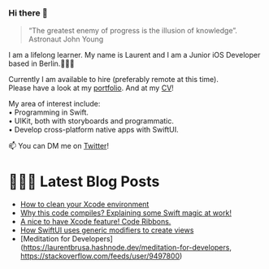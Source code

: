 ### Hi there 👋

> “The greatest enemy of progress is the illusion of knowledge”.  
Astronaut John Young 

I am a lifelong learner. My name is Laurent and I am a Junior iOS Developer based in Berlin.👨🏻‍💻   

Currently I am available to hire (preferably remote at this time).   
Please have a look at my [portfolio](https://github.com/multitudes/portfolio/blob/master/README.md). 
And at my [CV](https://multitudes.github.io/images/cv/cv-for-ios-nov2020.pdf)!

My area of interest include:  
• Programming in Swift.  
• UIKit, both with storyboards and programmatic.  
• Develop cross-platform native apps with SwiftUI.  


📫 You can DM me on [Twitter](https://twitter.com/wrmultitudes)!

#  👨🏻‍💻 Latest Blog Posts
<!-- BLOG-POST-LIST:START -->
- [How to clean your Xcode environment](https://laurentbrusa.hashnode.dev/how-to-clean-your-xcode-environment)
- [Why this code compiles? Explaining some Swift magic at work!](https://laurentbrusa.hashnode.dev/why-this-code-compiles-explaining-some-swift-magic-at-work)
- [A nice to have Xcode feature! Code Ribbons.](https://laurentbrusa.hashnode.dev/a-nice-to-have-xcode-feature-code-ribbons)
- [How SwiftUI uses generic modifiers to create views](https://laurentbrusa.hashnode.dev/how-swiftui-uses-generic-modifiers-to-create-views)
- [Meditation for Developers](https://laurentbrusa.hashnode.dev/meditation-for-developers, https://stackoverflow.com/feeds/user/9497800)
<!-- BLOG-POST-LIST:END -->

<!--

<script type="text/javascript" src="https://cdnjs.buymeacoffee.com/1.0.0/button.prod.min.js" data-name="bmc-button" data-slug="multitudes" data-color="#FFDD00" data-emoji=""  data-font="Cookie" data-text="Buy me a coffee" data-outline-color="#000000" data-font-color="#000000" data-coffee-color="#ffffff" ></script>

If you can't get enough of me I collected some more links [here](https://linktr.ee/LaurentBrusa)!
**multitudes/multitudes** is a ✨ _special_ ✨ repository because its `README.md` (this file) appears on your GitHub profile.

Here are some ideas to get you started:

- 🔭 I’m currently working on ...
- 🌱 I’m currently learning ...
- 👯 I’m looking to collaborate on ...
- 🤔 I’m looking for help with ...
- 💬 Ask me about ...
- 📫 How to reach me: ...
- 😄 Pronouns: ...
- ⚡ Fun fact: ...
-->
